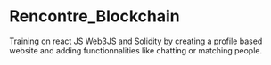 # Rencontre_Blockchain
Training on react JS Web3JS and Solidity by creating a profile based website and adding functionnalities like chatting or matching people.
